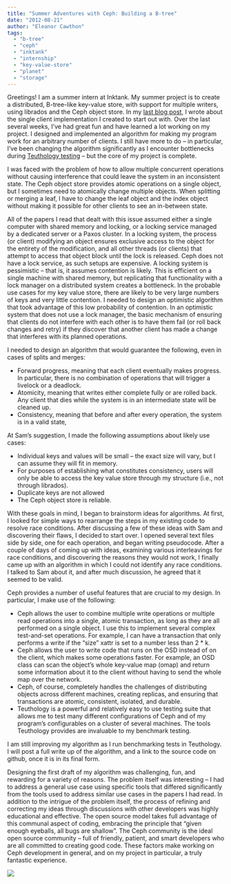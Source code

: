 ```yaml
---
title: "Summer Adventures with Ceph: Building a B-tree"
date: "2012-08-21"
author: "Eleanor Cawthon"
tags: 
  - "b-tree"
  - "ceph"
  - "inktank"
  - "internship"
  - "key-value-store"
  - "planet"
  - "storage"
---
```


Greetings! I am a summer intern at Inktank. My summer project is to create a distributed, B-tree-like key-value store, with support for multiple writers, using librados and the Ceph object store. In my [last blog post](http://ceph.com/community/my-first-impressions-of-ceph-as-a-summer-intern/), I wrote about the single client implementation I created to start out with. Over the last several weeks, I’ve had great fun and have learned a lot working on my project. I designed and implemented an algorithm for making my program work for an arbitrary number of clients. I still have more to do – in particular, I’ve been changing the algorithm significantly as I encounter bottlenecks during [Teuthology testing](https://github.com/ceph/teuthology#readme) – but the core of my project is complete.

I was faced with the problem of how to allow multiple concurrent operations without causing interference that could leave the system in an inconsistent state. The Ceph object store provides atomic operations on a single object, but I sometimes need to atomically change multiple objects. When splitting or merging a leaf, I have to change the leaf object and the index object without making it possible for other clients to see an in-between state.

All of the papers I read that dealt with this issue assumed either a single computer with shared memory and locking, or a locking service managed by a dedicated server or a Paxos cluster. In a locking system, the process (or client) modifying an object ensures exclusive access to the object for the entirety of the modification, and all other threads (or clients) that attempt to access that object block until the lock is released. Ceph does not have a lock service, as such setups are expensive. A locking system is pessimistic – that is, it assumes contention is likely. This is efficient on a single machine with shared memory, but replicating that functionality with a lock manager on a distributed system creates a bottleneck. In the probable use cases for my key value store, there are likely to be very large numbers of keys and very little contention. I needed to design an optimistic algorithm that took advantage of this low probability of contention. In an optimistic system that does not use a lock manager, the basic mechanism of ensuring that clients do not interfere with each other is to have them fail (or roll back changes and retry) if they discover that another client has made a change that interferes with its planned operations.

I needed to design an algorithm that would guarantee the following, even in cases of splits and merges:

- Forward progress, meaning that each client eventually makes progress. In particular, there is no combination of operations that will trigger a livelock or a deadlock.
- Atomicity, meaning that writes either complete fully or are rolled back. Any client that dies while the system is in an intermediate state will be cleaned up.
- Consistency, meaning that before and after every operation, the system is in a valid state,

At Sam’s suggestion, I made the following assumptions about likely use cases:

- Individual keys and values will be small – the exact size will vary, but I can assume they will fit in memory.
- For purposes of establishing what constitutes consistency, users will only be able to access the key value store through my structure (i.e., not through librados).
- Duplicate keys are not allowed
- The Ceph object store is reliable.

With these goals in mind, I began to brainstorm ideas for algorithms. At first, I looked for simple ways to rearrange the steps in my existing code to resolve race conditions. After discussing a few of these ideas with Sam and discovering their flaws, I decided to start over. I opened several text files side by side, one for each operation, and began writing pseudocode. After a couple of days of coming up with ideas, examining various interleavings for race conditions, and discovering the reasons they would not work, I finally came up with an algorithm in which I could not identify any race conditions. I talked to Sam about it, and after much discussion, he agreed that it seemed to be valid.

Ceph provides a number of useful features that are crucial to my design. In particular, I make use of the following:

- Ceph allows the user to combine multiple write operations or multiple read operations into a single, atomic transaction, as long as they are all performed on a single object. I use this to implement several complex test-and-set operations. For example, I can have a transaction that only performs a write if the “size” xattr is set to a number less than 2 \* k.
- Ceph allows the user to write code that runs on the OSD instead of on the client, which makes some operations faster. For example, an OSD class can scan the object’s whole key-value map (omap) and return some information about it to the client without having to send the whole map over the network.
- Ceph, of course, completely handles the challenges of distributing objects across different machines, creating replicas, and ensuring that transactions are atomic, consistent, isolated, and durable.
- Teuthology is a powerful and relatively easy to use testing suite that allows me to test many different configurations of Ceph and of my program’s configurables on a cluster of several machines. The tools Teuthology provides are invaluable to my benchmark testing.

I am still improving my algorithm as I run benchmarking tests in Teuthology. I will post a full write up of the algorithm, and a link to the source code on github, once it is in its final form.

Designing the first draft of my algorithm was challenging, fun, and rewarding for a variety of reasons. The problem itself was interesting – I had to address a general use case using specific tools that differed significantly from the tools used to address similar use cases in the papers I had read. In addition to the intrigue of the problem itself, the process of refining and correcting my ideas through discussions with other developers was highly educational and effective. The open source model takes full advantage of this communal aspect of coding, embracing the principle that “given enough eyeballs, all bugs are shallow”. The Ceph community is the ideal open source community – full of friendly, patient, and smart developers who are all committed to creating good code. These factors make working on Ceph development in general, and on my project in particular, a truly fantastic experience.

![](http://track.hubspot.com/__ptq.gif?a=268973&k=14&bu=http://ceph.com&r=http://ceph.com/community/summer-adventures-with-ceph-building-a-b-tree/&bvt=rss&p=wordpress)
